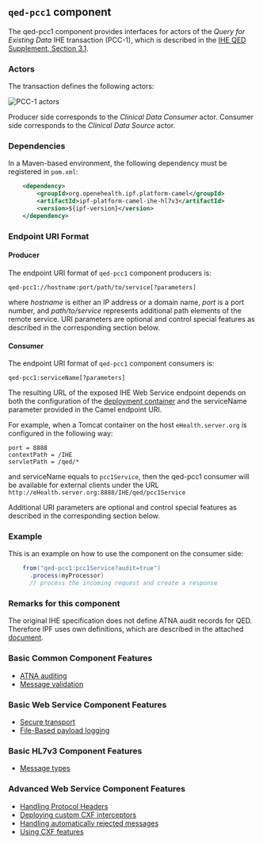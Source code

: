 
## `qed-pcc1` component

The qed-pcc1 component provides interfaces for actors of the *Query for Existing Data* IHE transaction (PCC-1),
which is described in the [IHE QED Supplement, Section 3.1](http://www.ihe.net/Technical_Framework/upload/IHE_PCC_Query_for_Existing_Data_QED_Supplement_TI_2008-08-22.pdf).

### Actors

The transaction defines the following actors:

![PCC-1 actors](images/pcc1.png)

Producer side corresponds to the *Clinical Data Consumer* actor.
Consumer side corresponds to the *Clinical Data Source* actor.

### Dependencies

In a Maven-based environment, the following dependency must be registered in `pom.xml`:

```xml
    <dependency>
        <groupId>org.openehealth.ipf.platform-camel</groupId>
        <artifactId>ipf-platform-camel-ihe-hl7v3</artifactId>
        <version>${ipf-version}</version>
    </dependency>
```

### Endpoint URI Format

#### Producer

The endpoint URI format of `qed-pcc1` component producers is:

```
qed-pcc1://hostname:port/path/to/service[?parameters]
```

where *hostname* is either an IP address or a domain name, *port* is a port number, and *path/to/service*
represents additional path elements of the remote service.
URI parameters are optional and control special features as described in the corresponding section below.

#### Consumer

The endpoint URI format of `qed-pcc1` component consumers is:

```
qed-pcc1:serviceName[?parameters]
```

The resulting URL of the exposed IHE Web Service endpoint depends on both the configuration of the [deployment container]
and the serviceName parameter provided in the Camel endpoint URI.

For example, when a Tomcat container on the host `eHealth.server.org` is configured in the following way:

```
port = 8888
contextPath = /IHE
servletPath = /qed/*
```

and serviceName equals to `pcc1Service`, then the qed-pcc1 consumer will be available for external clients under the URL
`http://eHealth.server.org:8888/IHE/qed/pcc1Service`

Additional URI parameters are optional and control special features as described in the corresponding section below.


### Example

This is an example on how to use the component on the consumer side:

```java
    from("qed-pcc1:pcc1Service?audit=true")
      .process(myProcessor)
      // process the incoming request and create a response
```

### Remarks for this component

The original IHE specification does not define ATNA audit records for QED. Therefore IPF uses own definitions,
which are described in the attached [document](docs/QED-ATNA-Structures.docx).


### Basic Common Component Features

* [ATNA auditing]
* [Message validation]

### Basic Web Service Component Features

* [Secure transport]
* [File-Based payload logging]

### Basic HL7v3 Component Features

* [Message types]

### Advanced Web Service Component Features

* [Handling Protocol Headers]
* [Deploying custom CXF interceptors]
* [Handling automatically rejected messages]
* [Using CXF features]


[ATNA auditing]: ../ipf-platform-camel-ihe/atna.html
[Message validation]: ../ipf-platform-camel-ihe/messageValidation.html

[deployment container]: ../ipf-platform-camel-ihe-ws/deployment.html
[Secure Transport]: ../ipf-platform-camel-ihe-ws/secureTransport.html
[File-Based payload logging]: ../ipf-platform-camel-ihe-ws/payloadLogging.html

[Message types]: messageTypes.html

[Handling Protocol Headers]: ../ipf-platform-camel-ihe-ws/protocolHeaders.html
[Deploying custom CXF interceptors]: ../ipf-platform-camel-ihe-ws/customInterceptors.html
[Handling automatically rejected messages]: ../ipf-platform-camel-ihe-ws/handlingRejected.html
[Using CXF features]: ../ipf-platform-camel-ihe-ws/cxfFeatures.html




